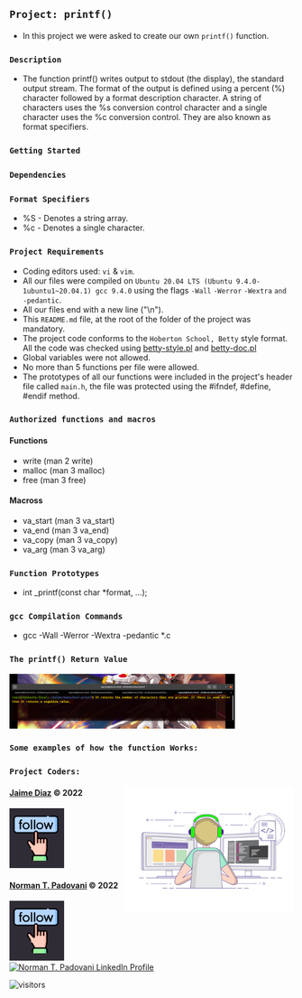 ## **`Project: printf()`**

- In this project we were asked to create our own `printf()` function.

### **`Description`**
- The function printf() writes output to stdout (the display), the standard output stream. The format of the output is defined using a percent (%) character followed by a format description character. A string of characters uses the %s conversion control character and a single character uses the  %c conversion control. They are also known as format specifiers.

### **`Getting Started`**

### **`Dependencies`**

### **`Format Specifiers`**
- %S - Denotes a string array.
- %c - Denotes a single character.

### **`Project Requirements`**

-  Coding editors used: `vi` & `vim`.
-  All our files were compiled on `Ubuntu 20.04 LTS (Ubuntu 9.4.0-1ubuntu1~20.04.1) gcc 9.4.0`
   using the flags `-Wall` `-Werror` `-Wextra` `and -pedantic`.
-  All our files end with a new line ("\n").
-  This `README.md` file, at the root of the folder of the project was mandatory.
-  The project code conforms to the `Hoberton School, Betty` style format. All the code was checked using [betty-style.pl](https://github.com/holbertonschool/Betty/blob/master/betty-style.pl "betty-style.pl") and [betty-doc.pl](https://github.com/holbertonschool/Betty/blob/master/betty-doc.pl "betty-doc.pl")
-  Global variables were not allowed.
-  No more than 5 functions per file were allowed.
-  The prototypes of all our functions were included in the project's header file called `main.h`,
   the file was protected using the \#ifndef, #define, #endif method.

### **`Authorized functions and macros`**
   
   #### Functions
  <ul>
  <li> write (man 2 write)</li>
  <li>malloc (man 3 malloc)</li>
  <li>free (man 3 free)</li>
  </ul>
  
   #### Macross
   <ul>
   <li> va_start (man 3 va_start)</li>
   <li>va_end (man 3 va_end)</li>
   <li>va_copy (man 3 va_copy)</li>
   <li>va_arg (man 3 va_arg)</li>
   </ul>
   
### **`Function Prototypes`**
<ul>
   <li>int _printf(const char *format, ...);</li>
</ul>
   
### **`gcc Compilation Commands`**
<ul>
   <li>gcc -Wall -Werror -Wextra -pedantic *.c</li>
</ul>

### **`The printf() Return Value`**
<img align="Center" alt="GIF" src="Printf return valuethin.png" width="400"/>

### **`Some examples of how the function Works:`**

### **`Project Coders:`**
<img align="Right" alt="GIF" src="https://raw.githubusercontent.com/devSouvik/devSouvik/master/gif3.gif" width="300"/>

#### [Jaime Diaz](https://github.com/jaimeBalseiro "Jaime Díaz") &copy; 2022
[![Github](https://github.com/jaimeBalseiro/holbertonschool-printf/blob/master/follow.png)](https://github.com/jaimeBalseiro)



#### [Norman T. Padovani](https://github.com/ntpadovani "Norman T. Padovani") &copy; 2022
[![Github](https://github.com/jaimeBalseiro/holbertonschool-printf/blob/master/follow.png)](https://github.com/ntpadovani) <a href="https://www.linkedin.com/in/norman-t-p-88979553">
    <img src="https://www.vectorlogo.zone/logos/linkedin/linkedin-icon.svg" alt="Norman T. Padovani LinkedIn Profile" height="30" width="30">
  </a>


![visitors](https://visitor-badge.glitch.me/badge?page_id=xiaoluoboding.xiaoluoboding)
  


